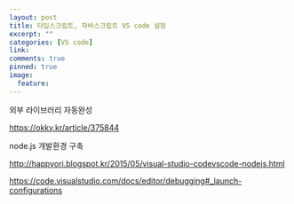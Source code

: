 ```yaml
---
layout: post
title: 타입스크립트, 자바스크립트 VS code 설정
excerpt: ""
categories: [VS code]
link:
comments: true
pinned: true
image:
  feature: 
---
```


외부 라이브러리 자동완성

<https://okky.kr/article/375844>

node.js 개발환경 구축

<http://happyori.blogspot.kr/2015/05/visual-studio-codevscode-nodejs.html>

<https://code.visualstudio.com/docs/editor/debugging#_launch-configurations>
